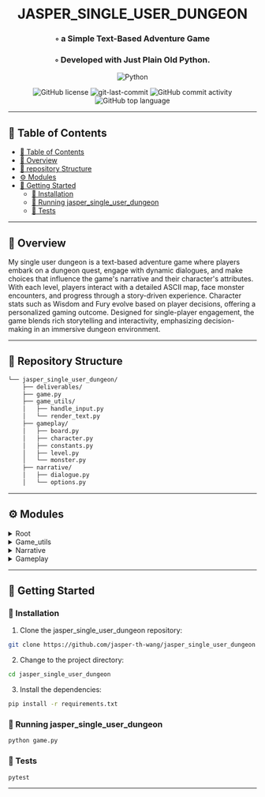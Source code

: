 <div align="center">
<h1 align="center">
<br>JASPER_SINGLE_USER_DUNGEON</h1>
<h3>◦ a Simple Text-Based Adventure Game</h3>
<h3>◦ Developed with Just Plain Old Python.</h3>

<p align="center">
<img src="https://img.shields.io/badge/Python-3776AB.svg?style=flat-square&logo=Python&logoColor=white" alt="Python" />
</p>
<img src="https://img.shields.io/github/license/jasper-th-wang/jasper_single_user_dungeon?style=flat-square&color=5D6D7E" alt="GitHub license" />
<img src="https://img.shields.io/github/last-commit/jasper-th-wang/jasper_single_user_dungeon?style=flat-square&color=5D6D7E" alt="git-last-commit" />
<img src="https://img.shields.io/github/commit-activity/m/jasper-th-wang/jasper_single_user_dungeon?style=flat-square&color=5D6D7E" alt="GitHub commit activity" />
<img src="https://img.shields.io/github/languages/top/jasper-th-wang/jasper_single_user_dungeon?style=flat-square&color=5D6D7E" alt="GitHub top language" />
</div>

---

## 📖 Table of Contents

- [📖 Table of Contents](#-table-of-contents)
- [📍 Overview](#-overview)
- [📂 repository Structure](#-repository-structure)
- [⚙️ Modules](#modules)
- [🚀 Getting Started](#-getting-started)
  - [🔧 Installation](#-installation)
  - [🤖 Running jasper_single_user_dungeon](#-running-jasper_single_user_dungeon)
  - [🧪 Tests](#-tests)

---

## 📍 Overview

My single user dungeon is a text-based adventure game where players embark on a dungeon quest, engage with dynamic dialogues, and make choices that influence the game's narrative and their character's attributes. With each level, players interact with a detailed ASCII map, face monster encounters, and progress through a story-driven experience. Character stats such as Wisdom and Fury evolve based on player decisions, offering a personalized gaming outcome. Designed for single-player engagement, the game blends rich storytelling and interactivity, emphasizing decision-making in an immersive dungeon environment.

---

## 📂 Repository Structure

```sh
└── jasper_single_user_dungeon/
    ├── deliverables/
    ├── game.py
    ├── game_utils/
    │   ├── handle_input.py
    │   └── render_text.py
    ├── gameplay/
    │   ├── board.py
    │   ├── character.py
    │   ├── constants.py
    │   ├── level.py
    │   └── monster.py
    ├── narrative/
    │   ├── dialogue.py
    │   └── options.py

```

---

## ⚙️ Modules

<details closed><summary>Root</summary>

| File                                                                                      | Summary                                                                                                                                                                                                                                                                                                                                                                                                                                                                                                                                                                                                 |
| ----------------------------------------------------------------------------------------- | ------------------------------------------------------------------------------------------------------------------------------------------------------------------------------------------------------------------------------------------------------------------------------------------------------------------------------------------------------------------------------------------------------------------------------------------------------------------------------------------------------------------------------------------------------------------------------------------------------- |
| [game.py](https://github.com/jasper-th-wang/jasper_single_user_dungeon/blob/main/game.py) | The `game.py` module drives a text-based adventure game with opening sequences and level progression. Dialogues from an external file are played using the `narrative.dialogue` module at each level start, and characters are manipulated and progressed through different levels with `gameplay.character` and `gameplay.level`. The game concludes with a tailored message reflecting the character's attributes, displaying either a positive or negative outcome based on the character's Wisdom and Fury values. The game loop supports multiple levels and ends if the character is not present. |

</details>

<details closed><summary>Game_utils</summary>

| File                                                                                                                 | Summary                                                                                                                                                                                                                                                                                                                                                                                                                                                                         |
| -------------------------------------------------------------------------------------------------------------------- | ------------------------------------------------------------------------------------------------------------------------------------------------------------------------------------------------------------------------------------------------------------------------------------------------------------------------------------------------------------------------------------------------------------------------------------------------------------------------------- |
| [render_text.py](https://github.com/jasper-th-wang/jasper_single_user_dungeon/blob/main/game_utils/render_text.py)   | The `render_text.py` module within the `game_utils` directory of jasper_single_user_dungeon game provides text rendering functionalities. It includes applying color-coded prefixes to player, NPC, and highlighted text, printing text with a typewriter effect, and managing timed delays after displaying text based on word count, ensuring the effect doesn't exceed two seconds. The typewriter effect includes a brief pause after commas and periods for added realism. |
| [handle_input.py](https://github.com/jasper-th-wang/jasper_single_user_dungeon/blob/main/game_utils/handle_input.py) | This `handle_input.py` module manages user interactions for a text-based game, validating and processing player input. It offers a loop to prompt the player, captures their choice, displays character stats on request (!), and reassures input correctness based on integers within range or predefined character sets. Input is treated case-insensitively and validated to match the game's requirements before being accepted.                                            |

</details>

<details closed><summary>Narrative</summary>

| File                                                                                                        | Summary                                                                                                                                                                                                                                                                                                                                                                                                                                                                                                                                                                                            |
| ----------------------------------------------------------------------------------------------------------- | -------------------------------------------------------------------------------------------------------------------------------------------------------------------------------------------------------------------------------------------------------------------------------------------------------------------------------------------------------------------------------------------------------------------------------------------------------------------------------------------------------------------------------------------------------------------------------------------------- |
| [options.py](https://github.com/jasper-th-wang/jasper_single_user_dungeon/blob/main/narrative/options.py)   | The `narrative/options.py` module includes functions for a single-player dungeon game to display and handle player choices within dialogues. It enables printing of a menu with interactive options and executes the interactions, which may result in different dialogues and character stat alterations. The module interacts with `narrative.dialogue` for dialogue rendering and `game_utils.handle_input` for input validation. It supports multiple-choice interactions and can terminate the options loop based on the player's selection.                                                  |
| [dialogue.py](https://github.com/jasper-th-wang/jasper_single_user_dungeon/blob/main/narrative/dialogue.py) | The code is for a text-based adventure game, handling dialogue interaction with a game character. It reads dialogues and options from a file, processes them into a consumable structure, manages character stats changes triggered by dialogue choices, and renders text to the player. It supports character-based dialogue decisions affecting player stats, with an option-handling flow for branching narratives. Core features include file I/O, error handling, dialogue parsing into structured dictionaries, text rendering, and interactive player choices with game state consequences. |

</details>

<details closed><summary>Gameplay</summary>

| File                                                                                                         | Summary                                                                                                                                                                                                                                                                                                                                                                                                                                                                                                                                                                                                                       |
| ------------------------------------------------------------------------------------------------------------ | ----------------------------------------------------------------------------------------------------------------------------------------------------------------------------------------------------------------------------------------------------------------------------------------------------------------------------------------------------------------------------------------------------------------------------------------------------------------------------------------------------------------------------------------------------------------------------------------------------------------------------- |
| [board.py](https://github.com/jasper-th-wang/jasper_single_user_dungeon/blob/main/gameplay/board.py)         | The `gameplay/board.py` module in the `jasper_single_user_dungeon` game defines methods for creating and interacting with a game board. It includes creating boards with dimensions and contents based on level info, rendering ASCII maps with player and NPC placements, validating player moves to ensure they stay within the map's boundaries, and handling scenario-specific dialogues when the player's location coincides with an NPC. The board is represented as a dictionary with coordinates as keys. Functions are defined for operations such as board generation, move validation, and scenario description.   |
| [constants.py](https://github.com/jasper-th-wang/jasper_single_user_dungeon/blob/main/gameplay/constants.py) | The `constants.py` module in the `gameplay` directory defines text formatting constants for a game, specifying markers for content beginnings and options, as well as ANSI escape codes for color and style to be used in the game's text-based interface.                                                                                                                                                                                                                                                                                                                                                                    |
| [level.py](https://github.com/jasper-th-wang/jasper_single_user_dungeon/blob/main/gameplay/level.py)         | The `level.py` module, part of a single-user dungeon game, facilitates level management and progression. It includes functions to fetch level data from JSON files (`get_game_level_info`), randomly determine monster encounters (`check_for_monsters`), generate a random monster (`generate_monster`), and orchestrate gameplay for a level (`play_level`). The gameplay function initializes the level, manages character navigation, encounters, and checks for quest completion, updating the character's status and coordinates, and ultimately returns the character's state if they survive and accomplish the goal. |
| [monster.py](https://github.com/jasper-th-wang/jasper_single_user_dungeon/blob/main/gameplay/monster.py)     | The `monster.py` module manages monster encounters in a game, where players guess a number or choose to kill the monster, affecting their stats. A player's wisdom affects their guessing range. Correct guesses deter the monster, increasing wisdom. Incorrect guesses result in essence loss. Killing a monster increases fury. Character stats are modified accordingly. Auxiliary functions render text and handle input.                                                                                                                                                                                                |
| [character.py](https://github.com/jasper-th-wang/jasper_single_user_dungeon/blob/main/gameplay/character.py) | The `character.py` module of a text-based adventure game provides character management functionalities. It allows for creating a new character with default attributes (`make_character`), displaying their stats (`display_stats`), moving them in a specified direction (`move_character`), checking if the end game goal has been attained (`check_if_goal_attained`), and determining if the character is still alive (`is_alive`). Characters have attributes such as coordinates, essence (health), wisdom, fury, and current quest.                                                                                    |

</details>

---

## 🚀 Getting Started

### 🔧 Installation

1. Clone the jasper_single_user_dungeon repository:

```sh
git clone https://github.com/jasper-th-wang/jasper_single_user_dungeon
```

2. Change to the project directory:

```sh
cd jasper_single_user_dungeon
```

3. Install the dependencies:

```sh
pip install -r requirements.txt
```

### 🤖 Running jasper_single_user_dungeon

```sh
python game.py
```

### 🧪 Tests

```sh
pytest
```

---
